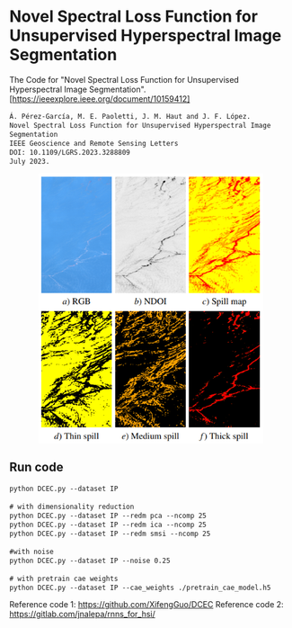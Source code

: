# Novel Spectral Loss Function for Unsupervised Hyperspectral Image Segmentation
The Code for "Novel Spectral Loss Function for Unsupervised Hyperspectral Image Segmentation". [https://ieeexplore.ieee.org/document/10159412]
```
Á. Pérez-García, M. E. Paoletti, J. M. Haut and J. F. López.
Novel Spectral Loss Function for Unsupervised Hyperspectral Image Segmentation
IEEE Geoscience and Remote Sensing Letters
DOI: 10.1109/LGRS.2023.3288809
July 2023.
```

<p align="center">
<img src="images/SPLOSS.png" width="400" align="center"> 
</p>

## Run code

```
python DCEC.py --dataset IP

# with dimensionality reduction
python DCEC.py --dataset IP --redm pca --ncomp 25
python DCEC.py --dataset IP --redm ica --ncomp 25
python DCEC.py --dataset IP --redm smsi --ncomp 25

#with noise
python DCEC.py --dataset IP --noise 0.25

# with pretrain cae weights
python DCEC.py --dataset IP --cae_weights ./pretrain_cae_model.h5
```


Reference code 1: https://github.com/XifengGuo/DCEC
Reference code 2: https://gitlab.com/jnalepa/rnns_for_hsi/

